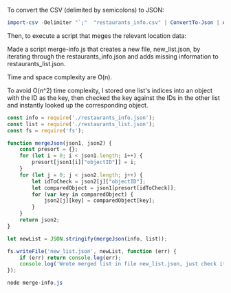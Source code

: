 To convert the CSV (delimited by semicolons) to JSON:

``` powershell
import-csv -Delimiter "`;"  "restaurants_info.csv" | ConvertTo-Json | Add-Content -Path "restaurants_info.json"
```

Then, to execute a script that meges the relevant location data:

Made a script merge-info.js that creates a new file, new_list.json, by iterating through the restaurants_info.json and adds missing information to restaurants_list.json.

Time and space complexity are O(n). 

To avoid O(n^2) time complexity, I stored one list's indices into an object with the ID as the key, then checked the key against the IDs in the other list and instantly looked up the corresponding object.

``` javascript
const info = require('./restaurants_info.json');
const list = require('./restaurants_list.json');
const fs = require('fs');

function mergeJson(json1, json2) {
    const presort = {};
    for (let i = 0; i < json1.length; i++) {
        presort[json1[i]["objectID"]] = i;
    }
    for (let j = 0; j < json2.length; j++) {
        let idToCheck = json2[j]["objectID"];
        let comparedObject = json1[presort[idToCheck]];
        for (var key in comparedObject) {
            json2[j][key] = comparedObject[key];
        }
    }
    return json2;
}

let newList = JSON.stringify(mergeJson(info, list));

fs.writeFile('new_list.json', newList, function (err) {
    if (err) return console.log(err);
    console.log('Wrote merged list in file new_list.json, just check it');
});
```

``` powershell
node merge-info.js
```

